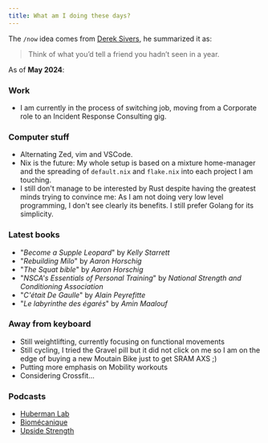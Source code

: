 ```yaml
---
title: What am I doing these days?
---
```


The `/now` idea comes from [Derek Sivers](https://nownownow.com/about), he summarized it as:

> Think of what you’d tell a friend you hadn’t seen in a year.

As of **May 2024**:

### Work

- I am currently in the process of switching job, moving from a Corporate role to an Incident Response Consulting gig.

### Computer stuff

- Alternating Zed, vim and VSCode.
- Nix is the future: My whole setup is based on a mixture home-manager and the spreading of `default.nix` and `flake.nix` into each project I am touching.
- I still don't manage to be interested by Rust despite having the greatest minds trying to convince me: As I am not doing very low level programming, I don't see clearly its benefits. I still prefer Golang for its simplicity.

### Latest books

- "_Become a Supple Leopard_" by _Kelly Starrett_
- "_Rebuilding Milo_" by _Aaron Horschig_
- "_The Squat bible_" by _Aaron Horschig_
- "_NSCA's Essentials of Personal Training_" by _National Strength and Conditioning Association_
- "_C'était De Gaulle_" by _Alain Peyrefitte_
- "_Le labyrinthe des égarés_" by _Amin Maalouf_

### Away from keyboard

- Still weightlifting, currently focusing on functional movements
- Still cycling, I tried the Gravel pill but it did not click on me so I am on the edge of buying a new Moutain Bike just to get SRAM AXS ;)
- Putting more emphasis on Mobility workouts
- Considering Crossfit...

### Podcasts

- [Huberman Lab](https://www.hubermanlab.com/)
- [Biomécanique](https://biomecaniquepodcast.com/)
- [Upside Strength](https://upsidestrength.com/)
